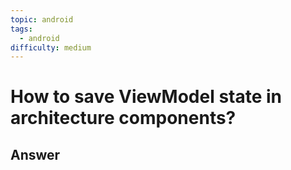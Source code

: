 ```yaml
---
topic: android
tags:
  - android
difficulty: medium
---
```


# How to save ViewModel state in architecture components?

## Answer

